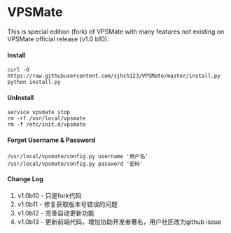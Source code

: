VPSMate
=========
This is special edition (fork) of VPSMate with many features not existing on VPSMate official release (v1.0 b10).


#### Install
    curl -O https://raw.githubusercontent.com/zjhch123/VPSMate/master/install.py
    python install.py
    

#### UnInstall
    service vpsmate stop
    rm -rf /usr/local/vpsmate
    rm -f /etc/init.d/vpsmate

#### Forget Username & Password
    /usr/local/vpsmate/config.py username '用户名'
    /usr/local/vpsmate/config.py password '密码'

#### Change Log
1. v1.0b10 - 只是fork代码
2. v1.0b11 - 修复获取版本号错误的问题
3. v1.0b12 - 完善自动更新功能
4. v1.0b13 - 更新前端代码，增加协助开发者著名，用户社区改为github issue